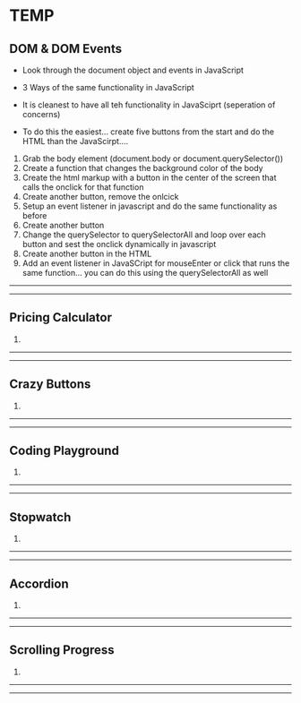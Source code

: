 # TEMP

## DOM & DOM Events

- Look through the document object and events in JavaScript

- 3 Ways of the same functionality in JavaScript

- It is cleanest to have all teh functionality in JavaSciprt (seperation of concerns)

- To do this the easiest... create five buttons from the start and do the HTML than the JavaScirpt....

1. Grab the body element (document.body or document.querySelector())
2. Create a function that changes the background color of the body
3. Create the html markup with a button in the center of the screen that calls the onclick for that function
4. Create another button, remove the onlcick
5. Setup an event listener in javascript and do the same functionality as before
6. Create another button
7. Change the querySelector to querySelectorAll and loop over each button and sest the onclick dynamically in javascript
8. Create another button in the HTML
9. Add an event listener in JavaSCript for mouseEnter or click that runs the same function... you can do this using the querySelectorAll as well

---

---

## Pricing Calculator

1.

---

---

## Crazy Buttons

1.

---

---

## Coding Playground

1.

---

---

## Stopwatch

1.

---

---

## Accordion

1.

---

---

## Scrolling Progress

1.

---

---
